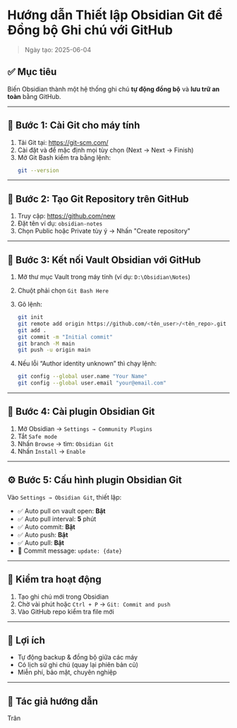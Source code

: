 # Hướng dẫn Thiết lập Obsidian Git để Đồng bộ Ghi chú với GitHub

> Ngày tạo: 2025-06-04

## ✅ Mục tiêu

Biến Obsidian thành một hệ thống ghi chú **tự động đồng bộ** và **lưu trữ an toàn** bằng GitHub.

---

## 🧩 Bước 1: Cài Git cho máy tính

1. Tải Git tại: https://git-scm.com/
2. Cài đặt và để mặc định mọi tùy chọn (Next → Next → Finish)
3. Mở Git Bash kiểm tra bằng lệnh:
   ```bash
   git --version
   ```

---

## 📂 Bước 2: Tạo Git Repository trên GitHub

1. Truy cập: https://github.com/new
2. Đặt tên ví dụ: `obsidian-notes`
3. Chọn Public hoặc Private tùy ý → Nhấn "Create repository"

---

## 🔁 Bước 3: Kết nối Vault Obsidian với GitHub

1. Mở thư mục Vault trong máy tính (ví dụ: `D:\Obsidian\Notes`)
2. Chuột phải chọn `Git Bash Here`
3. Gõ lệnh:
   ```bash
   git init
   git remote add origin https://github.com/<tên_user>/<tên_repo>.git
   git add .
   git commit -m "Initial commit"
   git branch -M main
   git push -u origin main
   ```

4. Nếu lỗi “Author identity unknown” thì chạy lệnh:
   ```bash
   git config --global user.name "Your Name"
   git config --global user.email "your@email.com"
   ```

---

## 🔌 Bước 4: Cài plugin Obsidian Git

1. Mở Obsidian → `Settings → Community Plugins`
2. Tắt `Safe mode`
3. Nhấn `Browse` → tìm: `Obsidian Git`
4. Nhấn `Install` → `Enable`

---

## ⚙️ Bước 5: Cấu hình plugin Obsidian Git

Vào `Settings → Obsidian Git`, thiết lập:

- ✅ Auto pull on vault open: **Bật**
- ✅ Auto pull interval: **5** phút
- ✅ Auto commit: **Bật**
- ✅ Auto push: **Bật**
- ✅ Auto pull: **Bật**
- 📝 Commit message: `update: {date}`

---

## 🧪 Kiểm tra hoạt động

1. Tạo ghi chú mới trong Obsidian
2. Chờ vài phút hoặc `Ctrl + P` → `Git: Commit and push`
3. Vào GitHub repo kiểm tra file mới

---

## 🎯 Lợi ích

- Tự động backup & đồng bộ giữa các máy
- Có lịch sử ghi chú (quay lại phiên bản cũ)
- Miễn phí, bảo mật, chuyên nghiệp

---

## 🤝 Tác giả hướng dẫn

Trân 


